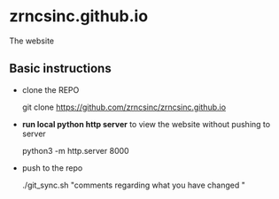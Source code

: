 # zrncsinc.github.io
The website 


## Basic instructions 



- clone the REPO


     git clone https://github.com/zrncsinc/zrncsinc.github.io
	
	
- **run local python http server** to view the website without pushing to server 

  
     python3 -m http.server 8000
	
	
- push to the repo

    
     ./git_sync.sh "comments regarding what you have changed "
